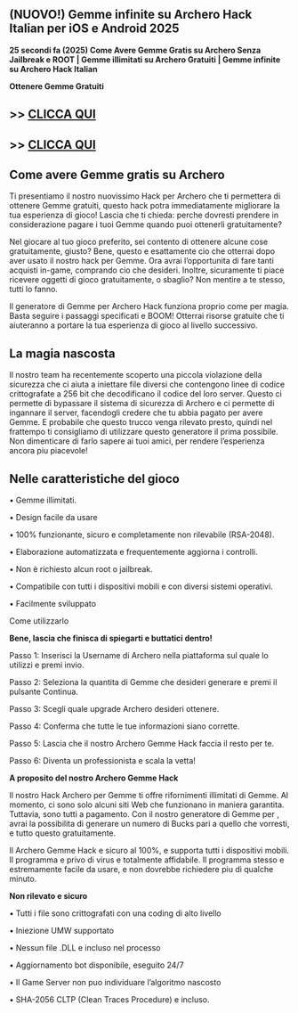## (NUOVO!) Gemme infinite su Archero Hack Italian per iOS e Android 2025

**25 secondi fa (2025) Come Avere Gemme Gratis su Archero Senza Jailbreak e ROOT | Gemme illimitati su Archero Gratuiti | Gemme infinite su Archero Hack Italian**

**Ottenere Gemme Gratuiti**

## >> <a href="https://www.konicaminoltasa.com/getmedia/fdef689b-a2ac-449d-a2ad-f88dba771e02/4rch3r02.html">CLICCA QUI</a>


## >> <a href="https://www.konicaminoltasa.com/getmedia/fdef689b-a2ac-449d-a2ad-f88dba771e02/4rch3r02.html">CLICCA QUI</a>


## **Come avere Gemme gratis su Archero**

Ti presentiamo il nostro nuovissimo Hack per Archero che ti permettera di ottenere Gemme gratuiti, questo hack potra immediatamente migliorare la tua esperienza di gioco! Lascia che ti chieda: perche dovresti prendere in considerazione pagare i tuoi Gemme quando puoi ottenerli gratuitamente?

Nel giocare al tuo gioco preferito, sei contento di ottenere alcune cose gratuitamente, giusto? Bene, questo e esattamente cio che otterrai dopo aver usato il nostro hack per Gemme. Ora avrai l’opportunita di fare tanti acquisti in-game, comprando cio che desideri. Inoltre, sicuramente ti piace ricevere oggetti di gioco gratuitamente, o sbaglio? Non mentire a te stesso, tutti lo fanno.

Il generatore di Gemme per Archero Hack funziona proprio come per magia. Basta seguire i passaggi specificati e BOOM! Otterrai risorse gratuite che ti aiuteranno a portare la tua esperienza di gioco al livello successivo.

## **La magia nascosta**

Il nostro team ha recentemente scoperto una piccola violazione della sicurezza che ci aiuta a iniettare file diversi che contengono linee di codice crittografate a 256 bit che decodificano il codice del loro server. Questo ci permette di bypassare il sistema di sicurezza di Archero e ci permette di ingannare il server, facendogli credere che tu abbia pagato per avere Gemme. E probabile che questo trucco venga rilevato presto, quindi nel frattempo ti consigliamo di utilizzare questo generatore il prima possibile. Non dimenticare di farlo sapere ai tuoi amici, per rendere l’esperienza ancora piu piacevole!

## **Nelle caratteristiche del gioco**

• Gemme illimitati.

• Design facile da usare

• 100% funzionante, sicuro e completamente non rilevabile (RSA-2048).

• Elaborazione automatizzata e frequentemente aggiorna i controlli.

• Non è richiesto alcun root o jailbreak.

• Compatibile con tutti i dispositivi mobili e con diversi sistemi operativi.

• Facilmente sviluppato

Come utilizzarlo

**Bene, lascia che finisca di spiegarti e buttatici dentro!**

Passo 1: Inserisci la Username di Archero nella piattaforma sul quale lo utilizzi e premi invio.

Passo 2: Seleziona la quantita di Gemme che desideri generare e premi il pulsante Continua.

Passo 3: Scegli quale upgrade Archero desideri ottenere.

Passo 4: Conferma che tutte le tue informazioni siano corrette.

Passo 5: Lascia che il nostro Archero Gemme Hack faccia il resto per te.

Passo 6: Diventa un professionista e scala la vetta!

**A proposito del nostro Archero Gemme Hack**

Il nostro Hack Archero per Gemme ti offre rifornimenti illimitati di Gemme. Al momento, ci sono solo alcuni siti Web che funzionano in maniera garantita. Tuttavia, sono tutti a pagamento. Con il nostro generatore di Gemme per , avrai la possibilita di generare un numero di Bucks pari a quello che vorresti, e tutto questo gratuitamente.

Il Archero Gemme Hack e sicuro al 100%, e supporta tutti i dispositivi mobili. Il programma e privo di virus e totalmente affidabile. Il programma stesso e estremamente facile da usare, e non dovrebbe richiedere piu di qualche minuto.

**Non rilevato e sicuro**

• Tutti i file sono crittografati con una coding di alto livello

• Iniezione UMW supportato

• Nessun file .DLL e incluso nel processo

• Aggiornamento bot disponibile, eseguito 24/7

• Il Game Server non puo individuare l’algoritmo nascosto

• SHA-2056 CLTP (Clean Traces Procedure) e incluso.
